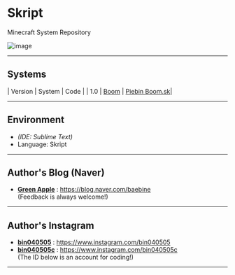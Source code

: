 # Skript
Minecraft System Repository

![image](https://user-images.githubusercontent.com/63220297/182378531-6e3aa888-9c4c-4c4a-969d-2126c945d791.png)

___

## Systems
| Version | System | Code |
| 1.0 | [Boom](https://github.com/Baebin/Skript/tree/main/Boom) | [Piebin Boom.sk]()|

___

## Environment
- *(IDE: Sublime Text)*
- Language: Skript

___

## Author's Blog (Naver)
* [**Green Apple**](https://blog.naver.com/baebine) : https://blog.naver.com/baebine
</br>(Feedback is always welcome!)

___

## Author's Instagram
* [**bin040505**](https://www.instagram.com/bin040505) : https://www.instagram.com/bin040505
* [**bin040505c**](https://www.instagram.com/bin040505c) : https://www.instagram.com/bin040505c
</br>(The ID below is an account for coding!)
___
